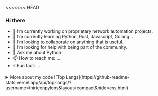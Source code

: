 <<<<<<< HEAD
### Hi there

- 🔭 I’m currently working on proprietary network automation projects.
- 🌱 I’m currently learning Python, Rust, Javascript, Golang...
- 👯 I’m looking to collaborate on anything that is useful.
- 🤔 I’m looking for help with being part of the community.
- 💬 Ask me about Python
- 📫 How to reach me: ...
- ⚡ Fun fact: ...

<details>
	<summary> More about my code
![Top Langs](https://github-readme-stats.vercel.app/api/top-langs/?username=thirteenpylons&layout=compact&hide=css,html)
</details>